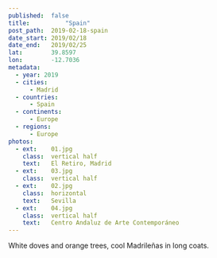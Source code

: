 ```yaml
---
published:  false
title:			"Spain"
post_path:	2019-02-18-spain
date_start:	2019/02/18
date_end:   2019/02/25
lat:        39.8597
lon:        -12.7036
metadata:
  - year: 2019
  - cities:
      - Madrid
  - countries:
      - Spain
  - continents:
      - Europe
  - regions:
      - Europe
photos:
  - ext:    01.jpg
    class:  vertical half
    text:   El Retiro, Madrid
  - ext:    03.jpg
    class:  vertical half
  - ext:    02.jpg
    class:  horizontal
    text:   Sevilla
  - ext:    04.jpg
    class:  vertical half
    text:   Centro Andaluz de Arte Contemporáneo
---
```

White doves and orange trees, cool Madrileñas in long coats.